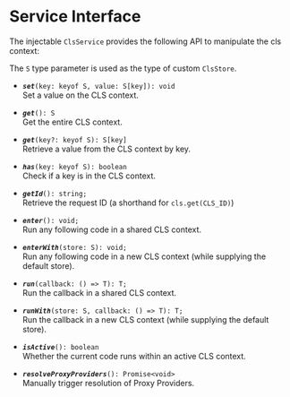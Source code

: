 # Service Interface

The injectable `ClsService` provides the following API to manipulate the cls context:

The `S` type parameter is used as the type of custom `ClsStore`.

-   **_`set`_**`(key: keyof S, value: S[key]): void`  
    Set a value on the CLS context.

-   **_`get`_**`(): S`  
    Get the entire CLS context.

-   **_`get`_**`(key?: keyof S): S[key]`  
    Retrieve a value from the CLS context by key.

-   **_`has`_**`(key: keyof S): boolean`  
    Check if a key is in the CLS context.

-   **_`getId`_**`(): string;`  
    Retrieve the request ID (a shorthand for `cls.get(CLS_ID)`)

-   **_`enter`_**`(): void;`  
    Run any following code in a shared CLS context.

-   **_`enterWith`_**`(store: S): void;`  
    Run any following code in a new CLS context (while supplying the default store).

-   **_`run`_**`(callback: () => T): T;`  
    Run the callback in a shared CLS context.

-   **_`runWith`_**`(store: S, callback: () => T): T;`  
    Run the callback in a new CLS context (while supplying the default store).

-   **_`isActive`_**`(): boolean`  
    Whether the current code runs within an active CLS context.

-   **_`resolveProxyProviders`_**`(): Promise<void>`  
     Manually trigger resolution of Proxy Providers.
